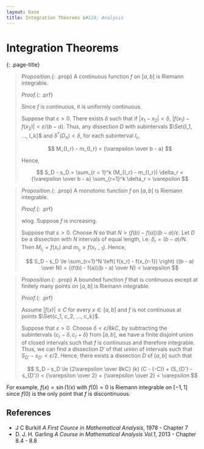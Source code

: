 ```yaml
---
layout: base
title: Integration Theorems &#124; Analysis
---
```


# Integration Theorems
{: .page-title}

> *Proposition.*{: .prop}
> A continuous function $f$ on $[a, b]$ is Riemann integrable.
>
> *Proof.*{: .prf}
>
> Since $f$ is continuous, it is uniformly continuous.
>
> Suppose that $\varepsilon > 0$. There exists $\delta$ such that if $\vert x_1 - x_2 \vert < \delta$, $\vert f(x_1) - f(x_2) \vert < \varepsilon / (b - a)$.
> Thus, any dissection $D$ with subintervals $\Set{I_1, ..., I_k}$ and $\delta^\ast(D_n) < \delta$, for each subinterval $I_r$,
>
> $$
  M_{I_r} - m_{I_r} < {\varepsilon \over b - a}
  $$
>
> Hence,
>
> $$
  S_D - s_D = \sum_{r = 1}^k (M_{I_r} - m_{I_r}) \delta_r < {\varepsilon \over b - a} \sum_{r=1}^k \delta_r = \varepsilon
  $$

> *Proposition.*{: .prop}
> A monotonic function $f$ on $[a, b]$ is Riemann integrable.
>
> *Proof.*{: .prf}
>
> wlog. Suppose $f$ is increasing.
>
> Suppose that $\varepsilon > 0$. Choose $N$ so that $N > (f(b) - f(a))(b - a)/\varepsilon$.
> Let $D$ be a dissection with $N$ intervals of equal length, i.e. $\delta_r = (b - a) / N$.
> Then $M_{I_r} = f(x_r)$ and $m_{I_r} \ge f(x_{r-1})$.
> Hence,
>
> $$
  S_D - s_D \le \sum_{r=1}^N \left( f(x_r) - f(x_{r-1}) \right) {(b - a) \over N} = {(f(b) - f(a))(b - a) \over N} < \varepsilon
  $$

> *Proposition.*{: .prop}
> A bounded function $f$ that is continuous except at finitely many points on $[a, b]$ is Riemann integrable.
>
> *Proof.*{: .prf}
>
> Assume $\vert f(x) \vert \le C$ for every $x \in [a, b]$ and $f$ is not continuous at points $\Set{c_1, c_2, ..., c_k}$.
>
> Suppose that $\varepsilon > 0$.
> Choose $\delta < \varepsilon / 8kC$, by subtracting the subintervals $(c_r - \delta, c_r + \delta)$ from $[a, b]$,
> we have a finite disjoint union of closed intervals such that $f$ is continuous and therefore integrable.
> Thus, we can find a dissection $D'$ of that union of intervals such that $S_{D'} - s_{D'} < \varepsilon/2$.
> Hence, there exists a dissection $D$ of $[a, b]$ such that
>
> $$
  S_D - s_D \le {2\varepsilon \over 8kC} (k) (C - (-C)) + (S_{D'} - s_{D'}) < {\varepsilon \over 2} + {\varepsilon \over 2} < \varepsilon
  $$

For example, $f(x) = \sin(1/x)$ with $f(0) = 0$ is Riemann integrable on $[-1, 1]$ since $f(0)$ is the only point that $f$ is discontinuous.

## References

* J C Burkill _A First Cource in Mathematical Analysis_, 1978 - Chapter 7
* D. J. H. Garling _A Course in Mathematical Analysis Vol.1_, 2013 - Chapter 8.4 - 8.8
